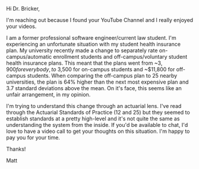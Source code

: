Hi Dr. Bricker, 

I'm reaching out because I found your YouTube Channel and I really enjoyed your videos.

I am a former professional software engineer/current law student. I'm experiencing an unfortunate situation with my student health insurance plan. My university recently made a change to separately rate on-campus/automatic enrollment students and off-campus/voluntary student health insurance plans. This meant that the plans went from ~$3,900 for everybody, to ~$3,500 for on-campus students and ~$11,800 for off-campus students. When comparing the off-campus plan to 25 nearby universities, the plan is 64% higher than the next most expensive plan and 3.7 standard deviations above the mean. On it's face, this seems like an unfair arrangement, in my opinion.

I'm trying to understand this change through an actuarial lens. I've read through the Actuarial Standards of Practice (12 and 25) but they seemed to establish standards at a pretty high-level and it's not quite the same as understanding the system from the inside. If you'd be available to chat, I'd love to have a video call to get your thoughts on this situation. I'm happy to pay you for your time.

Thanks!

Matt